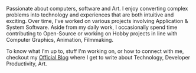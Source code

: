 Passionate about computers, software and Art. I enjoy converting complex problems into technology and experiences that are both intuitive and exciting. Over time, I've worked on various projects involving Application & System Software. Aside from my daily work, I occasionally spend time contributing to Open-Source or working on Hobby projects in line with Computer Graphics, Animation, Filmmaking.

To know what I'm up to, stuff I'm working on, or how to connect with me, checkout my <a href="https://ronnielutaro.github.io/portfolio/" target="_blank">Official Blog</a> where I get to write about Technology, Developer Productivity, Art.
